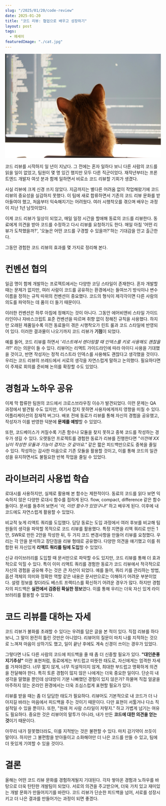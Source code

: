 ```yaml
---
slug: "/2025/01/20/code-review"
date: 2025-01-20
title: "코드 리뷰: 협업으로 배우고 성장하기"
layout: post
tags:
  - 에세이
featuredImage: "./cat.jpg"
---
```


![코드 리뷰](./cat.jpg)

코드 리뷰를 시작하지 일 년이 지났다. 그 전에는 혼자 일하다 보니 다른 사람의 코드를 읽을 일이 없었고, 팀원이 몇 명 있긴 했지만 모두 다른 직군이었다. 재작년부터는 프론트엔드 개발자 여섯 분과 함께 일하면서 비로소 코드 리뷰할 기회가 생겼다.

사실 리뷰에 크게 신경 쓰지 않았다. 지금까지는 별다른 어려움 없이 작업해왔기에 코드 리뷰의 중요성을 실감하지 못했다. 이 팀에 새로 합류하면서 기존의 코드 리뷰 문화를 받아들여야 했고, 처음부터 익숙해지기는 어려웠다. 여러 시행착오를 겪으며 배우는 과정이 지난 1년 남짓이었다.

이제 코드 리뷰가 일상이 되었고, 매일 일정 시간을 할애해 동료의 코드를 리뷰한다. 동료에게 의견을 받아 코드를 수정하고 다시 리뷰를 요청하기도 한다. 매일 아침 '어떤 리뷰가 도착했을까?', '오늘은 어떤 코드를 구경할 수 있을까?'하는 기대감을 안고 출근한다.

그동안 경험한 코드 리뷰의 효과를 몇 가지로 정리해 본다.

# 컨벤션 협의

일곱 명이 함께 개발하는 프로젝트에서는 다양한 코딩 스타일이 존재한다. 혼자 개발할 때는 문제가 없지만, 여러 사람이 코드를 공유하는 환경에서는 들여쓰기 방식이나 변수 이름을 정하는 규칙 따위의 컨벤션이 중요했다. 코드의 형식이 제각각이면 다른 사람의 의도를 파악하는 데 품이 더 들기 때문이다.

이러한 컨벤션은 하루 아침에 정해지는 것이 아니다. 그동안 에어비앤비 스타일 가이드라인이나 자바스크립트 표준 컨벤션을 따르며 취향 없이 정해진 규칙을 사용했다. 하지만 오래된 제품일수록 이전 동료들이 겪은 시행착오가 린트 룰과 코드 스타일에 반영되어 있다. 이러한 결과물이 나오기까지 코드 리뷰가 **기점**이 되었다.

예를 들어, 코드 리뷰를 하면서 _'리스트에서 렌더링할 때 인덱스를 키로 사용해도 괜찮을까?'_ 라는 의문이 들 수 있다. 리뷰어는 리액트 가이드라인에 따라 아이디 사용을 기대했을 것이고, 반면 작성자는 정적 리스트라 인덱스를 사용해도 괜찮다고 생각했을 것이다. 우리는 코드 리뷰의 쓰레드에서 서로의 생각을 자연스럽게 말하고 논의했다. 필요하다면 이 주제로 회의를 준비해 논의를 확장할 수도 있었다.

# 경험과 노하우 공유

이제 막 합류한 팀원의 코드에서 크로스브라우징 이슈가 발견되었다. 이런 문제는 QA 과정에서 발견될 수도 있지만, 여기서 잡지 못하면 사용자에게까지 영향을 미칠 수 있다. 어플리케이션의 잠재적 버그다. 배포 전에 동료가 리뷰를 통해 자신의 경험을 공유했고, 작성자가 이를 반영한 덕분에 **문제를 예방**할 수 있었다.

또한, 코드베이스가 커질수록 기존 함수나 모듈을 찾지 못하고 중복 코드를 작성하는 경우가 생길 수 있다. 오랫동안 프로젝트를 경험한 동료가 리뷰를 진행한다면 _"이전에 XX님이 작성한 모듈과 기능이 겹치는 것 같아요."_ 같은 짧은 피드백만으로도 중복을 줄일 수 있다. 작성하는 감사한 마음으로 기존 모듈을 활용할 것이고, 이를 통해 코드의 일관성을 유지하면서도 불필요한 반복 작업을 줄일 수 있었다.

# 라이브러리 사용법 학습

로대시를 사용하지만, 실제로 활용해 본 함수는 제한적이다. 동료의 코드를 읽다 보면 익숙하지 않은 다양한 로대시 함수를 접하게 된다. flow, compact, difference 같은 함수들이다. 문서를 들추어 보면서 _'아, 이런 함수가 있었구나!'_ 하고 배우게 된다. 이후에 내 코드에도 자연스럽게 활용할 수 있었다.

비교적 늦게 리액트 쿼리를 도입했다. 담당 동료는 도입 과정에서 여러 후보를 비교해 팀원들의 생각을 파악할 목적으로 코드 리뷰를 활용했다. 특정 지면을 리액 쿼리로 만든 1안, SWR로 만든 2안을 작성한 뒤, 두 가지 코드 변경사항을 만들어 리뷰를 요청했다. 우리는 각 안을 분석하고 장단점을 리뷰 형태로 공유했다. 다양한 의견을 얘기했고 이를 취합한 뒤 자신있게 **리액트 쿼리를 팀에 도입**할 수 있었다.

신규 라이브러리를 도입할 때 문서만으로 파악할 수도 있지만, 코드 리뷰를 통해 더 효과적으로 익힐 수 있다. 특이 이미 리액트 쿼리를 경험한 동료가 코드 리뷰에서 적극적으로 자신의 경험을 공유해 주는 것은 큰 자산이 되었다. 예를 들어, 쿼리 키를 관리하는 방법, 옵션 객체의 의미와 정확한 역할 같은 내용은 문서만으로는 이해하기 어려운 부분이었다. 설령 정보를 찾더라도 베스트 프랙티스를 확신하기 어려운 경우가 많다. 하지만 경험자의 피드백은 **실전에서 검증된 확실한 정보**였다. 이를 통해 우리는 더욱 자신 있게 라이브러리를 활용할 수 있었다.

# 코드 리뷰를 대하는 자세

코드 리뷰가 불화를 초래할 수 있다는 우려를 담은 글을 본 적이 있다. 직접 리뷰를 하다 보니, 그 말이 완전히 틀린 것만은 아니었다. 리뷰어의 질문이 마치 나를 지적하는 것으로 느껴져 마음이 상하기도 했고, 일이 끝난 후에도 계속 신경이 쓰이는 경우가 있었다.

그렇다면 나도 다른 사람의 코드에 피드백을 줄 때 좀 더 신중할 필요가 있다. **"대인춘풍 지기추상"** 이란 표현처럼, 동료에게는 부드럽고 따뜻한 태도로, 자신에게는 엄격한 자세를 가져야겠다. 너무 짧지 않게, 너무 직설적이지 않게, 최대한 부드럽고 명확하게 의견을 전달해야 한다. 특히 토론 경험이 많지 않은 나에게는 더욱 중요한 일이다. 단순히 내 생각을 말했을 뿐인데 상대방이 기분 나빠했던 경험이 있지 않은가? 하물며 직접 얼굴을 마주하지 않는 온라인 환경에서는 더욱 조심스럽게 표현할 필요가 있다.

리뷰를 받을 때는 좀 더 담담한 태도가 필요하다. 리뷰어도 기본적으로 내 코드가 더 나아지길 바라는 마음에서 피드백을 주는 것이기 때문이다. 다만 표현이 서툴거나 다소 직설적일 수 있을 뿐이다. 또한, "원래 저 사람 스타일이 저렇지." 하고 가볍게 넘기는 여유도 필요하다. 중요한 것은 리뷰어의 말투가 아니라, 내가 만든 **코드에 대한 의견을 얻는 것**이기 때문이다.

아무리 내가 잘못했더라도, 이를 지적받는 것은 불편할 수 있다. 마치 감기약이 쓰듯이 말이다. 하지만 그 불편함을 받아들이고 소화해야만 더 나은 코드를 만들 수 있고, 팀에 더 뜻있게 기여할 수 있을 것이다.

# 결론

올해는 어떤 코드 리뷰 문화를 경험하게될지 기대된다. 각자 쌓아온 경험과 노하우를 바탕으로 더욱 탄탄한 개발팀이 되었다. 서로의 의견을 주고받으며, 더욱 가치 있고 재미있는 개발 문화가 만들어지기를 바란다. 코드 리뷰가 단순한 피드백을 넘어, 서로를 성장시키고 더 나은 결과를 만들어가는 과정이 되면 좋겠다.
